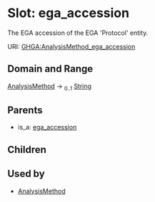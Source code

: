 
# Slot: ega_accession


The EGA accession of the EGA 'Protocol' entity.

URI: [GHGA:AnalysisMethod_ega_accession](https://w3id.org/GHGA/AnalysisMethod_ega_accession)


## Domain and Range

[AnalysisMethod](AnalysisMethod.md) &#8594;  <sub>0..1</sub> [String](types/String.md)

## Parents

 *  is_a: [ega_accession](ega_accession.md)

## Children


## Used by

 * [AnalysisMethod](AnalysisMethod.md)
